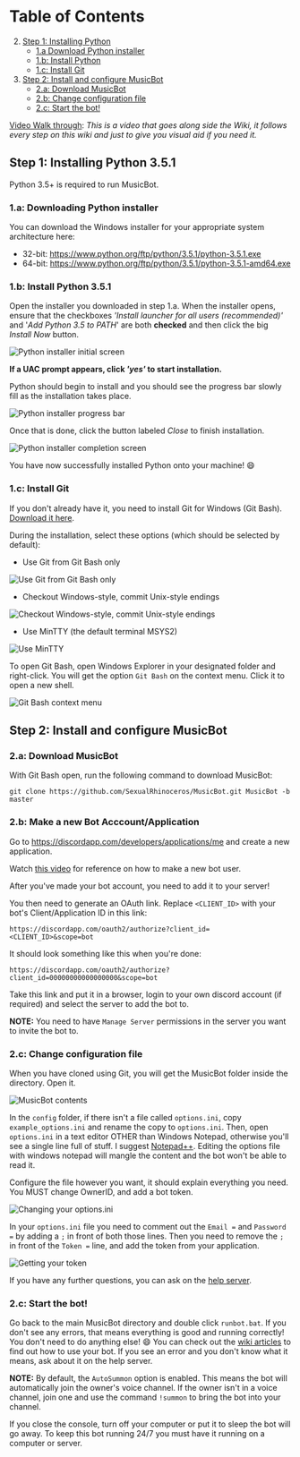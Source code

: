 # Table of Contents

2. [Step 1: Installing Python](#step-1-installing-python-351)
    - [1.a Download Python installer](#1a-downloading-python-installer)
    - [1.b: Install Python](#1b-install-python-351)
    - [1.c: Install Git](#1c-install-git)
3. [Step 2: Install and configure MusicBot](#step-2-install-and-configure-musicbot)
    - [2.a: Download MusicBot](#2a-download-musicbot)
    - [2.b: Change configuration file](#2b-change-configuration-file)
    - [2.c: Start the bot!](#2c-start-the-bot)

[Video Walk through](https://youtu.be/x701z0evpOc): 
*This is a video that goes along side the Wiki, it follows every step on this wiki and just to give you visual aid if you need it.*

## Step 1: Installing Python 3.5.1

Python 3.5+ is required to run MusicBot.

### 1.a: Downloading Python installer

You can download the Windows installer for your appropriate system architecture here:

* 32-bit: https://www.python.org/ftp/python/3.5.1/python-3.5.1.exe
* 64-bit: https://www.python.org/ftp/python/3.5.1/python-3.5.1-amd64.exe

### 1.b: Install Python 3.5.1

Open the installer you downloaded in step 1.a. When the installer opens, ensure that the checkboxes *'Install launcher for all users (recommended)'* and '*Add Python 3.5 to PATH*' are both **checked** and then click the big *Install Now* button.

![Python installer initial screen](http://i.imgur.com/48qmRJ0.png)

**If a UAC prompt appears, click *'yes'* to start installation.**

Python should begin to install and you should see the progress bar slowly fill as the installation takes place.

![Python installer progress bar](http://i.imgur.com/bSUIO10.png)

Once that is done, click the button labeled *Close* to finish installation.

![Python installer completion screen](http://i.imgur.com/zb9s0gA.png)

You have now successfully installed Python onto your machine! :smile:

### 1.c: Install Git

If you don't already have it, you need to install Git for Windows (Git Bash). [Download it here](https://git-for-windows.github.io/).

During the installation, select these options (which should be selected by default):
* Use Git from Git Bash only

![Use Git from Git Bash only](http://i.imgur.com/k1spKNz.png)

* Checkout Windows-style, commit Unix-style endings

![Checkout Windows-style, commit Unix-style endings](http://i.imgur.com/dKTFXBI.png)

* Use MinTTY (the default terminal MSYS2)

![Use MinTTY](http://i.imgur.com/P0SaClk.png)

To open Git Bash, open Windows Explorer in your designated folder and right-click. You will get the option `Git Bash` on the context menu. Click it to open a new shell.

![Git Bash context menu](http://i.imgur.com/ptlggmn.png) 

## Step 2: Install and configure MusicBot

### 2.a: Download MusicBot

With Git Bash open, run the following command to download MusicBot:

    git clone https://github.com/SexualRhinoceros/MusicBot.git MusicBot -b master

### 2.b: Make a new Bot Acccount/Application

Go to https://discordapp.com/developers/applications/me and create a new application. 

Watch [this video](https://www.youtube.com/watch?v=yQhdjAWmObM) for reference on how to make a new bot user. 

After you've made your bot account, you need to add it to your server! 

You then need to generate an OAuth link. Replace `<CLIENT_ID>` with your bot's Client/Application ID in this link:

`https://discordapp.com/oauth2/authorize?client_id=<CLIENT_ID>&scope=bot`

It should look something like this when you're done: 

`https://discordapp.com/oauth2/authorize?client_id=00000000000000000&scope=bot`

Take this link and put it in a browser, login to your own discord account (if required) and select the server to add the bot to. 

**NOTE:** You need to have `Manage Server` permissions in the server you want to invite the bot to. 


### 2.c: Change configuration file

When you have cloned using Git, you will get the MusicBot folder inside the directory. Open it.

![MusicBot contents](http://i.imgur.com/Tm0NEoW.png)

In the `config` folder, if there isn't a file called `options.ini`, copy `example_options.ini` and rename the copy to `options.ini`.  Then, open `options.ini` in a text editor OTHER than Windows Notepad, otherwise you'll see a single line full of stuff. I suggest [Notepad++](https://notepad-plus-plus.org "Notepad++").  Editing the options file with windows notepad will mangle the content and the bot won't be able to read it.

Configure the file however you want, it should explain everything you need.  You MUST change OwnerID, and add a bot token. 

![Changing your options.ini](http://i.imgur.com/7NBtTdf.png)

In your `options.ini` file you need to comment out the `Email =` and `Password =` by adding a `;` in front of both those lines. Then you need to remove the `;` in front of the `Token =` line, and add the token from your application. 

![Getting your token](http://i.imgur.com/cN4YehO.png)

If you have any further questions, you can ask on the [help server](https://discord.gg/0iqN3da4zqpJpuY0).

### 2.c: Start the bot!

Go back to the main MusicBot directory and double click `runbot.bat`. If you don't see any errors, that means everything is good and running correctly! You don't need to do anything else! :smile: You can check out the [wiki articles](https://github.com/SexualRhinoceros/MusicBot/wiki/Commands-list "Commands list") to find out how to use your bot.  If you see an error and you don't know what it means, ask about it on the help server.

**NOTE:** By default, the `AutoSummon` option is enabled.  This means the bot will automatically join the owner's voice channel. If the owner isn't in a voice channel, join one and use the command `!summon` to bring the bot into your channel.

If you close the console, turn off your computer or put it to sleep the bot will go away. To keep this bot running 24/7 you must have it running on a computer or server. 